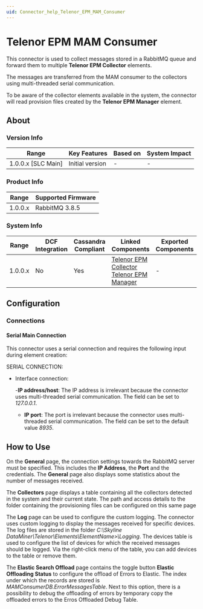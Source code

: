 ```yaml
---
uid: Connector_help_Telenor_EPM_MAM_Consumer
---
```


# Telenor EPM MAM Consumer

This connector is used to collect messages stored in a RabbitMQ queue and forward them to multiple **Telenor EPM Collector** elements.

The messages are transferred from the MAM consumer to the collectors using multi-threaded serial communication.

To be aware of the collector elements available in the system, the connector will read provision files created by the **Telenor EPM Manager** element.

## About

### Version Info

| **Range**            | **Key Features** | **Based on** | **System Impact** |
|----------------------|------------------|--------------|-------------------|
| 1.0.0.x \[SLC Main\] | Initial version  | \-           | \-                |

### Product Info

| **Range** | **Supported Firmware** |
|-----------|------------------------|
| 1.0.0.x   | RabbitMQ 3.8.5         |

### System Info

| **Range** | **DCF Integration** | **Cassandra Compliant** | **Linked Components**                                                                                                                     | **Exported Components** |
|-----------|---------------------|-------------------------|-------------------------------------------------------------------------------------------------------------------------------------------|-------------------------|
| 1.0.0.x   | No                  | Yes                     | [Telenor EPM Collector](/Driver%20Help/Telenor%20EPM%20Collector.aspx) [Telenor EPM Manager](xref:Connector_help_Telenor_EPM_Manager) | \-                      |

## Configuration

### Connections

#### Serial Main Connection

This connector uses a serial connection and requires the following input during element creation:

SERIAL CONNECTION:

- Interface connection:

  -**IP address/host**: The IP address is irrelevant because the connector uses multi-threaded serial communication. The field can be set to *127.0.0.1*.
  - **IP port**: The port is irrelevant because the connector uses multi-threaded serial communication. The field can be set to the default value *8935*.

## How to Use

On the **General** page, the connection settings towards the RabbitMQ server must be specified. This includes the **IP Address**, the **Port** and the credentials. The **General** page also displays some statistics about the number of messages received.

The **Collectors** page displays a table containing all the collectors detected in the system and their current state. The path and access details to the folder containing the provisioning files can be configured on this same page

The **Log** page can be used to configure the custom logging. The connector uses custom logging to display the messages received for specific devices. The log files are stored in the folder *C:\Skyline DataMiner\Telenor\Elements\\ElementName\>\Logging*. The devices table is used to configure the list of devices for which the received messages should be logged. Via the right-click menu of the table, you can add devices to the table or remove them.

The **Elastic Search Offload** page contains the toggle button **Elastic Offloading Status** to configure the offload of Errors to Elastic. The index under which the records are stored is *MAMConsumerDB.ErrorMessagesTable*. Next to this option, there is a possibility to debug the offloading of errors by temporary copy the offloaded errors to the Erros Offloaded Debug Table.
